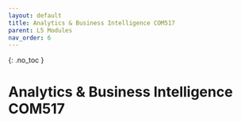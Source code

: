 ```yaml
---
layout: default
title: Analytics & Business Intelligence COM517
parent: L5 Modules
nav_order: 6
---
```


{: .no_toc }


#  Analytics & Business Intelligence COM517



